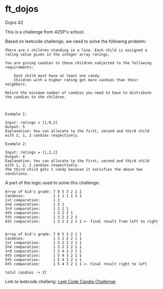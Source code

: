# ft_dojos
Dojos 42

This is a challenge from 42SP's school.

Based on leetcode challenge, we need to solve the following problem:

```
There are n children standing in a line. Each child is assigned a rating value given in the integer array ratings.

You are giving candies to these children subjected to the following requirements:

    Each child must have at least one candy.
    Children with a higher rating get more candies than their neighbors.

Return the minimum number of candies you need to have to distribute the candies to the children.

 

Example 1:

Input: ratings = [1,0,2]
Output: 5
Explanation: You can allocate to the first, second and third child with 2, 1, 2 candies respectively.

Example 2:

Input: ratings = [1,2,2]
Output: 4
Explanation: You can allocate to the first, second and third child with 1, 2, 1 candies respectively.
The third child gets 1 candy because it satisfies the above two conditions.
```

A part of the logic used to solve this challenge:
```
Array of kid's grade: 7 8 5 3 2 1 1
Candeies:             1 1 1 1 1 1 1
1st comparation:      1 2
2nd comparation:      1 3 1
3rd comparation:      1 3 2 1
4th comparation:      1 3 2 2 1
5th comparation:      1 3 2 2 2 1
6th comparation:      1 3 2 2 2 1 1 <- final result from left to right


Array of kid's grade: 7 8 5 3 2 1 1
Candeies:             1 3 2 2 2 1 1
1st comparation:      1 3 2 2 2 1 1
2nd comparation:      1 3 2 3 2 1 1
3rd comparation:      1 3 4 3 2 1 1
4th comparation:      1 5 4 3 2 1 1 
5th comparation:      1 5 4 3 2 1 1
6th comparation:      1 5 4 3 2 1 1 <- Final result right to left

total candies -> 17
```

Link to leetcode challeng: [Leet Code Candie Challenge](https://leetcode.com/problems/candy/?envType=study-plan-v2&envId=top-interview-150)

